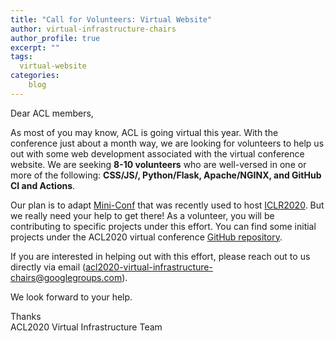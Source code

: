 ```yaml
---
title: "Call for Volunteers: Virtual Website"
author: virtual-infrastructure-chairs
author_profile: true
excerpt: ""
tags:
  virtual-website
categories:
    blog
---
```


Dear ACL members,

As most of you may know, ACL is going virtual this year. With the conference just about a month way, we are looking for volunteers to help us out with some web development associated with the virtual conference website. We are seeking <b>8-10 volunteers</b> who are well-versed in one or more of the following: <b>CSS/JS/, Python/Flask, Apache/NGINX, and GitHub CI and Actions</b>.

Our plan is to adapt [Mini-Conf](https://github.com/Mini-Conf/Mini-Conf) that was recently used to host [ICLR2020](https://iclr.cc/). But we really need your help to get there! As a volunteer, you will be contributing to specific projects under this effort. You can find some initial projects under the ACL2020 virtual conference [GitHub repository](https://github.com/acl-org/acl-2020-virtual-conference/projects).

If you are interested in helping out with this effort, please reach out to us directly via email ([acl2020-virtual-infrastructure-chairs@googlegroups.com](mailto:acl2020-virtual-infrastructure-chairs@googlegroups.com)). 

We look forward to your help.

Thanks<br/>
ACL2020 Virtual Infrastructure Team
